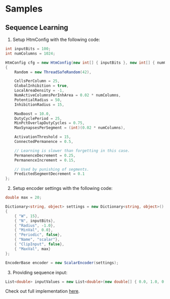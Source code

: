 # Samples

## Sequence Learning

1. Setup HtmConfig with the following code:
```csharp
int inputBits = 100;
int numColumns = 1024;

HtmConfig cfg = new HtmConfig(new int[] { inputBits }, new int[] { numColumns })
{
    Random = new ThreadSafeRandom(42),

    CellsPerColumn = 25,
    GlobalInhibition = true,
    LocalAreaDensity = -1,
    NumActiveColumnsPerInhArea = 0.02 * numColumns,
    PotentialRadius = 50,
    InhibitionRadius = 15,

    MaxBoost = 10.0,
    DutyCyclePeriod = 25,
    MinPctOverlapDutyCycles = 0.75,
    MaxSynapsesPerSegment = (int)(0.02 * numColumns),

    ActivationThreshold = 15,
    ConnectedPermanence = 0.5,

    // Learning is slower than forgetting in this case.
    PermanenceDecrement = 0.25,
    PermanenceIncrement = 0.15,

    // Used by punishing of segments.
    PredictedSegmentDecrement = 0.1
};
```

2. Setup encoder settings with the following code:
```csharp
double max = 20;

Dictionary<string, object> settings = new Dictionary<string, object>()
{
    { "W", 15},
    { "N", inputBits},
    { "Radius", -1.0},
    { "MinVal", 0.0},
    { "Periodic", false},
    { "Name", "scalar"},
    { "ClipInput", false},
    { "MaxVal", max}
};

EncoderBase encoder = new ScalarEncoder(settings);
```

3. Providing sequence input:
```c#
List<double> inputValues = new List<double>(new double[] { 0.0, 1.0, 0.0, 2.0, 3.0, 4.0, 5.0, 6.0, 5.0, 4.0, 3.0, 7.0, 1.0, 9.0, 12.0, 11.0, 12.0, 13.0, 14.0, 11.0, 12.0, 14.0, 5.0, 7.0, 6.0, 9.0, 3.0, 4.0, 3.0, 4.0, 3.0, 4.0 });
```



Check out full implementation [here](../Samples/NeoCortexApiSample/SequenceLearning.cs).
